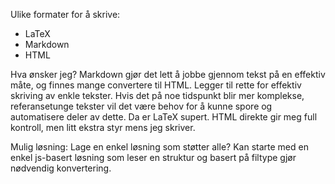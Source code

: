 Ulike formater for å skrive:
* LaTeX
* Markdown
* HTML

Hva ønsker jeg?
Markdown gjør det lett å jobbe gjennom tekst på en effektiv måte, og finnes mange convertere til HTML. Legger til rette for effektiv skriving av enkle tekster.
Hvis det på noe tidspunkt blir mer komplekse, referansetunge tekster vil det være behov for å kunne spore og automatisere deler av dette. Da er LaTeX supert.
HTML direkte gir meg full kontroll, men litt ekstra styr mens jeg skriver.

Mulig løsning:
Lage en enkel løsning som støtter alle?
Kan starte med en enkel js-basert løsning som leser en struktur og basert på filtype gjør nødvendig konvertering. 